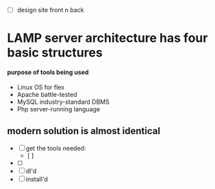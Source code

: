 - [ ] design site front n back

# LAMP server architecture has four basic structures
#### purpose of tools being used
- Linux OS for flex
- Apache battle-tested
- MySQL industry-standard DBMS
- Php server-running language
## modern solution is almost identical

- [ ] get the tools needed:
	- [ ] 
- [ ] 
- [ ] dl'd
- [ ] install'd 